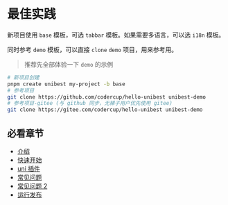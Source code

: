 # 最佳实践

新项目使用 `base` 模板，可选 `tabbar` 模板。如果需要多语言，可以选 `i18n` 模板。

同时参考 `demo` 模板，可以直接 `clone` `demo` 项目，用来参考用。

> 推荐先全部体验一下 `demo` 的示例

```sh
# 新项目创建
pnpm create unibest my-project -b base
# 参考项目
git clone https://github.com/codercup/hello-unibest unibest-demo
# 参考项目-gitee (与 github 同步，无梯子用户优先使用 gitee)
git clone https://gitee.com/codercup/hello-unibest unibest-demo
```

## 必看章节

- [介绍](/base/1-introduction)
- [快速开始](/base/2-start)
- [uni 插件](/base/3-plugin)
- [常见问题](/base/14-faq)
- [常见问题 2](/base/15-faq)
- [运行发布](/base/11-build)

